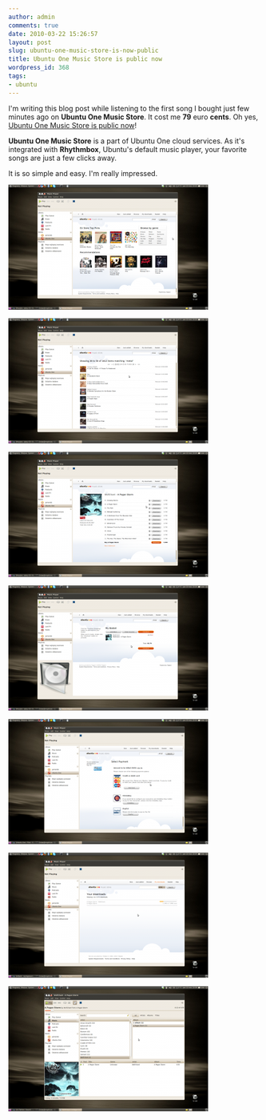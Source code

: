 ```yaml
---
author: admin
comments: true
date: 2010-03-22 15:26:57
layout: post
slug: ubuntu-one-music-store-is-now-public
title: Ubuntu One Music Store is public now
wordpress_id: 368
tags:
- ubuntu
---
```


I'm writing this blog post while listening to the first song I bought just few minutes ago on **Ubuntu One Music Store**. It cost me **79** euro **cents**. Oh yes, [Ubuntu One Music Store is public now](http://voices.canonical.com/ubuntuone/?p=263)!

**Ubuntu One Music Store** is a part of Ubuntu One cloud services. As it's integrated with **Rhythmbox**, Ubuntu's default music player, your favorite songs are just a few clicks away.

It is so simple and easy. I'm really impressed.

[![Ubuntu One Music Store](/uploads/wp/2010/03/ubuntu-one-music-store-01-400x250.png)](/uploads/wp/2010/03/ubuntu-one-music-store-01.png)

[![Ubuntu One Music Store Album List](/uploads/wp/2010/03/ubuntu-one-music-store-02-400x250.png)](/uploads/wp/2010/03/ubuntu-one-music-store-02.png)

[![Ubuntu One Music Store Album Preview](/uploads/wp/2010/03/ubuntu-one-music-store-03-400x250.png)](/uploads/wp/2010/03/ubuntu-one-music-store-03.png)

[![Ubuntu One Music Store Basket](/uploads/wp/2010/03/ubuntu-one-music-store-04-400x250.png)](/uploads/wp/2010/03/ubuntu-one-music-store-04.png)

[![Ubuntu One Music Store Payment](/uploads/wp/2010/03/ubuntu-one-music-store-05-400x250.png)](/uploads/wp/2010/03/ubuntu-one-music-store-05.png)

[![Ubuntu One Music Store Download](/uploads/wp/2010/03/ubuntu-one-music-store-06-400x250.png)](/uploads/wp/2010/03/ubuntu-one-music-store-06.png)

[![Rhythmbox Playing song downloaded from Ubuntu One Music Store](/uploads/wp/2010/03/ubuntu-one-music-store-07-400x250.png)](/uploads/wp/2010/03/ubuntu-one-music-store-07.png)
